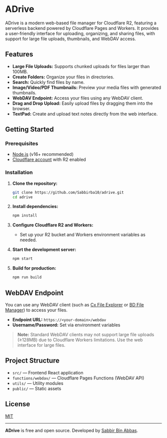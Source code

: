 # ADrive

ADrive is a modern web-based file manager for Cloudflare R2, featuring a serverless backend powered by Cloudflare Pages and Workers. It provides a user-friendly interface for uploading, organizing, and sharing files, with support for large file uploads, thumbnails, and WebDAV access.

## Features

- **Large File Uploads:** Supports chunked uploads for files larger than 100MB.
- **Create Folders:** Organize your files in directories.
- **Search:** Quickly find files by name.
- **Image/Video/PDF Thumbnails:** Preview your media files with generated thumbnails.
- **WebDAV Endpoint:** Access your files using any WebDAV client.
- **Drag and Drop Upload:** Easily upload files by dragging them into the browser.
- **TextPad:** Create and upload text notes directly from the web interface.

## Getting Started

### Prerequisites

- [Node.js](https://nodejs.org/) (v16+ recommended)
- [Cloudflare account](https://dash.cloudflare.com/) with R2 enabled

### Installation

1. **Clone the repository:**

   ```sh
   git clone https://github.com/Sabbirba10/adrive.git
   cd adrive
   ```

2. **Install dependencies:**

   ```sh
   npm install
   ```

3. **Configure Cloudflare R2 and Workers:**

   - Set up your R2 bucket and Workers environment variables as needed.

4. **Start the development server:**

   ```sh
   npm start
   ```

5. **Build for production:**
   ```sh
   npm run build
   ```

## WebDAV Endpoint

You can use any WebDAV client (such as [Cx File Explorer](https://play.google.com/store/apps/details?id=com.cxinventor.file.explorer) or [BD File Manager](https://play.google.com/store/apps/details?id=com.liuzho.file.explorer)) to access your files.

- **Endpoint URL:** `https://<your-domain>/webdav`
- **Username/Password:** Set via environment variables

> **Note:** Standard WebDAV clients may not support large file uploads (≥128MB) due to Cloudflare Workers limitations. Use the web interface for large files.

## Project Structure

- `src/` — Frontend React application
- `functions/webdav/` — Cloudflare Pages Functions (WebDAV API)
- `utils/` — Utility modules
- `public/` — Static assets

## License

[MIT](https://github.com/Sabbirba10/adrive/blob/main/LICENSE)

---

**ADrive** is free and open source. Developed by [Sabbir Bin Abbas](https://github.com/Sabbirba/).
